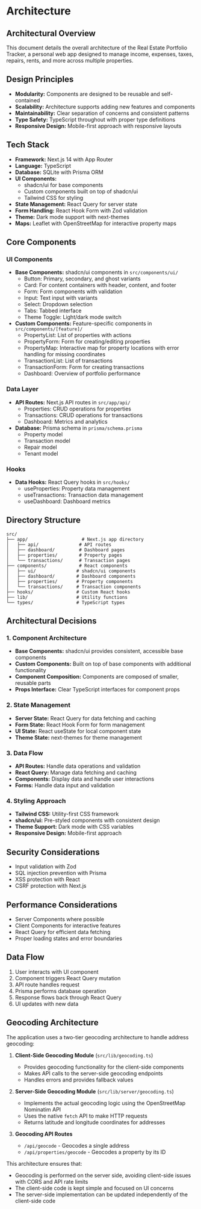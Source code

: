 <!-- File: /docs/architecture.md -->
# Architecture

## Architectural Overview
This document details the overall architecture of the Real Estate Portfolio Tracker, a personal web app designed to manage income, expenses, taxes, repairs, rents, and more across multiple properties.

## Design Principles
- **Modularity:** Components are designed to be reusable and self-contained
- **Scalability:** Architecture supports adding new features and components
- **Maintainability:** Clear separation of concerns and consistent patterns
- **Type Safety:** TypeScript throughout with proper type definitions
- **Responsive Design:** Mobile-first approach with responsive layouts

## Tech Stack
- **Framework:** Next.js 14 with App Router
- **Language:** TypeScript
- **Database:** SQLite with Prisma ORM
- **UI Components:** 
  - shadcn/ui for base components
  - Custom components built on top of shadcn/ui
  - Tailwind CSS for styling
- **State Management:** React Query for server state
- **Form Handling:** React Hook Form with Zod validation
- **Theme:** Dark mode support with next-themes
- **Maps:** Leaflet with OpenStreetMap for interactive property maps

## Core Components

### UI Components
- **Base Components:** shadcn/ui components in `src/components/ui/`
  - Button: Primary, secondary, and ghost variants
  - Card: For content containers with header, content, and footer
  - Form: Form components with validation
  - Input: Text input with variants
  - Select: Dropdown selection
  - Tabs: Tabbed interface
  - Theme Toggle: Light/dark mode switch
- **Custom Components:** Feature-specific components in `src/components/[feature]/`
  - PropertyList: List of properties with actions
  - PropertyForm: Form for creating/editing properties
  - PropertyMap: Interactive map for property locations with error handling for missing coordinates
  - TransactionList: List of transactions
  - TransactionForm: Form for creating transactions
  - Dashboard: Overview of portfolio performance

### Data Layer
- **API Routes:** Next.js API routes in `src/app/api/`
  - Properties: CRUD operations for properties
  - Transactions: CRUD operations for transactions
  - Dashboard: Metrics and analytics
- **Database:** Prisma schema in `prisma/schema.prisma`
  - Property model
  - Transaction model
  - Repair model
  - Tenant model

### Hooks
- **Data Hooks:** React Query hooks in `src/hooks/`
  - useProperties: Property data management
  - useTransactions: Transaction data management
  - useDashboard: Dashboard metrics

## Directory Structure
```
src/
├── app/                    # Next.js app directory
│   ├── api/               # API routes
│   ├── dashboard/         # Dashboard pages
│   ├── properties/        # Property pages
│   └── transactions/      # Transaction pages
├── components/            # React components
│   ├── ui/               # shadcn/ui components
│   ├── dashboard/        # Dashboard components
│   ├── properties/       # Property components
│   └── transactions/     # Transaction components
├── hooks/                # Custom React hooks
├── lib/                  # Utility functions
└── types/                # TypeScript types
```

## Architectural Decisions

### 1. Component Architecture
- **Base Components:** shadcn/ui provides consistent, accessible base components
- **Custom Components:** Built on top of base components with additional functionality
- **Component Composition:** Components are composed of smaller, reusable parts
- **Props Interface:** Clear TypeScript interfaces for component props

### 2. State Management
- **Server State:** React Query for data fetching and caching
- **Form State:** React Hook Form for form management
- **UI State:** React useState for local component state
- **Theme State:** next-themes for theme management

### 3. Data Flow
- **API Routes:** Handle data operations and validation
- **React Query:** Manage data fetching and caching
- **Components:** Display data and handle user interactions
- **Forms:** Handle data input and validation

### 4. Styling Approach
- **Tailwind CSS:** Utility-first CSS framework
- **shadcn/ui:** Pre-styled components with consistent design
- **Theme Support:** Dark mode with CSS variables
- **Responsive Design:** Mobile-first approach

## Security Considerations
- Input validation with Zod
- SQL injection prevention with Prisma
- XSS protection with React
- CSRF protection with Next.js

## Performance Considerations
- Server Components where possible
- Client Components for interactive features
- React Query for efficient data fetching
- Proper loading states and error boundaries

## Data Flow
1. User interacts with UI component
2. Component triggers React Query mutation
3. API route handles request
4. Prisma performs database operation
5. Response flows back through React Query
6. UI updates with new data

## Geocoding Architecture

The application uses a two-tier geocoding architecture to handle address geocoding:

1. **Client-Side Geocoding Module** (`src/lib/geocoding.ts`)
   - Provides geocoding functionality for the client-side components
   - Makes API calls to the server-side geocoding endpoints
   - Handles errors and provides fallback values

2. **Server-Side Geocoding Module** (`src/lib/server/geocoding.ts`)
   - Implements the actual geocoding logic using the OpenStreetMap Nominatim API
   - Uses the native `fetch` API to make HTTP requests
   - Returns latitude and longitude coordinates for addresses

3. **Geocoding API Routes**
   - `/api/geocode` - Geocodes a single address
   - `/api/properties/geocode` - Geocodes a property by its ID

This architecture ensures that:
- Geocoding is performed on the server side, avoiding client-side issues with CORS and API rate limits
- The client-side code is kept simple and focused on UI concerns
- The server-side implementation can be updated independently of the client-side code
